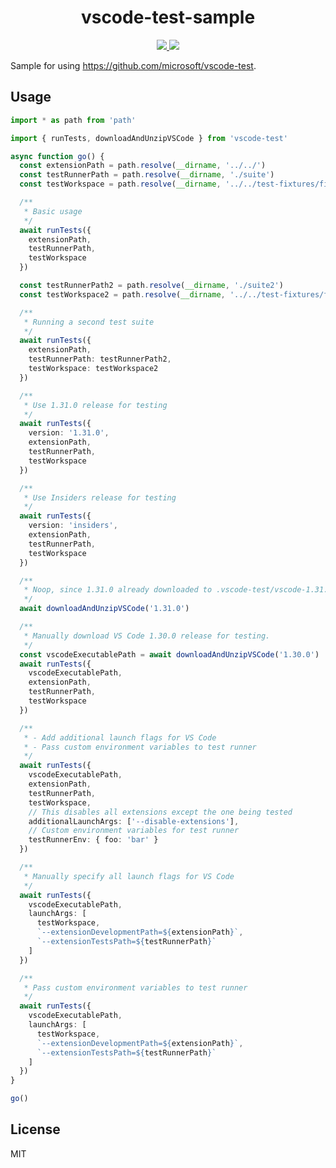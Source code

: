 <p>
  <h1 align="center">vscode-test-sample</h1>
</p>

<p align="center">
  <a href="https://travis-ci.org/octref/vscode-test-sample">
    <img src="https://img.shields.io/travis/octref/vscode-test-sample.svg?label=Travis&logo=Travis&style=flat-square">
  </a>
  <a href="https://dev.azure.com/zhenhwu/vscode/_build?definitionId=1">
    <img src="https://img.shields.io/azure-devops/build/zhenhwu/95c3275f-c40a-43e1-b7f1-c6b8e8ef8bfd/1.svg?label=Azure%20DevOps&logo=Azure%20Devops&style=flat-square">
  </a>
</p>

Sample for using https://github.com/microsoft/vscode-test.

## Usage

```ts
import * as path from 'path'

import { runTests, downloadAndUnzipVSCode } from 'vscode-test'

async function go() {
  const extensionPath = path.resolve(__dirname, '../../')
  const testRunnerPath = path.resolve(__dirname, './suite')
  const testWorkspace = path.resolve(__dirname, '../../test-fixtures/fixture1')

  /**
   * Basic usage
   */
  await runTests({
    extensionPath,
    testRunnerPath,
    testWorkspace
  })

  const testRunnerPath2 = path.resolve(__dirname, './suite2')
  const testWorkspace2 = path.resolve(__dirname, '../../test-fixtures/fixture2')

  /**
   * Running a second test suite
   */
  await runTests({
    extensionPath,
    testRunnerPath: testRunnerPath2,
    testWorkspace: testWorkspace2
  })

  /**
   * Use 1.31.0 release for testing
   */
  await runTests({
    version: '1.31.0',
    extensionPath,
    testRunnerPath,
    testWorkspace
  })

  /**
   * Use Insiders release for testing
   */
  await runTests({
    version: 'insiders',
    extensionPath,
    testRunnerPath,
    testWorkspace
  })

  /**
   * Noop, since 1.31.0 already downloaded to .vscode-test/vscode-1.31.0
   */
  await downloadAndUnzipVSCode('1.31.0')

  /**
   * Manually download VS Code 1.30.0 release for testing.
   */
  const vscodeExecutablePath = await downloadAndUnzipVSCode('1.30.0')
  await runTests({
    vscodeExecutablePath,
    extensionPath,
    testRunnerPath,
    testWorkspace
  })

  /**
   * - Add additional launch flags for VS Code
   * - Pass custom environment variables to test runner
   */
  await runTests({
    vscodeExecutablePath,
    extensionPath,
    testRunnerPath,
    testWorkspace,
    // This disables all extensions except the one being tested
    additionalLaunchArgs: ['--disable-extensions'],
    // Custom environment variables for test runner
    testRunnerEnv: { foo: 'bar' }
  })

  /**
   * Manually specify all launch flags for VS Code
   */
  await runTests({
    vscodeExecutablePath,
    launchArgs: [
      testWorkspace,
      `--extensionDevelopmentPath=${extensionPath}`,
      `--extensionTestsPath=${testRunnerPath}`
    ]
  })

  /**
   * Pass custom environment variables to test runner
   */
  await runTests({
    vscodeExecutablePath,
    launchArgs: [
      testWorkspace,
      `--extensionDevelopmentPath=${extensionPath}`,
      `--extensionTestsPath=${testRunnerPath}`
    ]
  })
}

go()
```

## License

MIT
